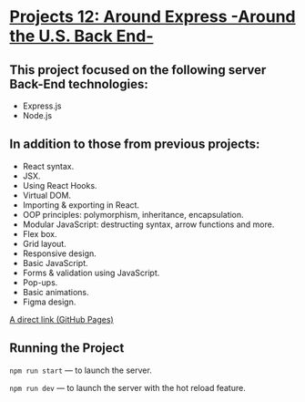 # [Projects 12: Around Express -Around the U.S. Back End-](??)

## This project focused on the following server Back-End technologies:

* Express.js
* Node.js
  
## In addition to those from previous projects:

* React syntax.
* JSX.
* Using React Hooks.
* Virtual DOM.
* Importing & exporting in React.
* OOP principles: polymorphism, inheritance, encapsulation.
* Modular JavaScript: destructing syntax, arrow functions and more.
* Flex box.
* Grid layout.
* Responsive design.
* Basic JavaScript.
* Forms & validation using JavaScript.
* Pop-ups.
* Basic animations.
* Figma design.

[A direct link (GitHub Pages)](??)
  
## Running the Project  
  
`npm run start` — to launch the server.  
  
`npm run dev` — to launch the server with the hot reload feature.  
